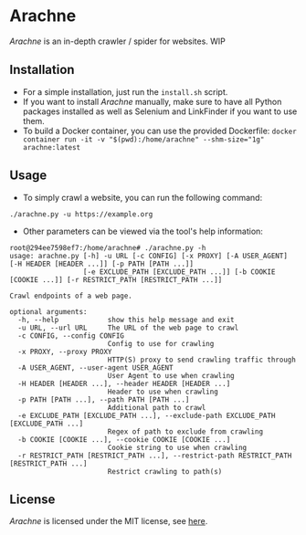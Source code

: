 
# Arachne
*Arachne* is an in-depth crawler / spider for websites. WIP

## Installation
* For a simple installation, just run the ``install.sh`` script.
* If you want to install *Arachne* manually, make sure to have all Python packages installed as well as Selenium and LinkFinder if you want to use them.
* To build a Docker container, you can use the provided Dockerfile: ``docker container run -it -v "$(pwd):/home/arachne" --shm-size="1g" arachne:latest``

## Usage
* To simply crawl a website, you can run the following command:
```
./arachne.py -u https://example.org
```
* Other parameters can be viewed via the tool's help information:
```
root@294ee7598ef7:/home/arachne# ./arachne.py -h
usage: arachne.py [-h] -u URL [-c CONFIG] [-x PROXY] [-A USER_AGENT] [-H HEADER [HEADER ...]] [-p PATH [PATH ...]]
                  [-e EXCLUDE_PATH [EXCLUDE_PATH ...]] [-b COOKIE [COOKIE ...]] [-r RESTRICT_PATH [RESTRICT_PATH ...]]

Crawl endpoints of a web page.

optional arguments:
  -h, --help            show this help message and exit
  -u URL, --url URL     The URL of the web page to crawl
  -c CONFIG, --config CONFIG
                        Config to use for crawling
  -x PROXY, --proxy PROXY
                        HTTP(S) proxy to send crawling traffic through
  -A USER_AGENT, --user-agent USER_AGENT
                        User Agent to use when crawling
  -H HEADER [HEADER ...], --header HEADER [HEADER ...]
                        Header to use when crawling
  -p PATH [PATH ...], --path PATH [PATH ...]
                        Additional path to crawl
  -e EXCLUDE_PATH [EXCLUDE_PATH ...], --exclude-path EXCLUDE_PATH [EXCLUDE_PATH ...]
                        Regex of path to exclude from crawling
  -b COOKIE [COOKIE ...], --cookie COOKIE [COOKIE ...]
                        Cookie string to use when crawling
  -r RESTRICT_PATH [RESTRICT_PATH ...], --restrict-path RESTRICT_PATH [RESTRICT_PATH ...]
                        Restrict crawling to path(s)
```

## License
*Arachne* is licensed under the MIT license, see [here](https://github.com/ra1nb0rn/arachne/blob/master/LICENSE).

